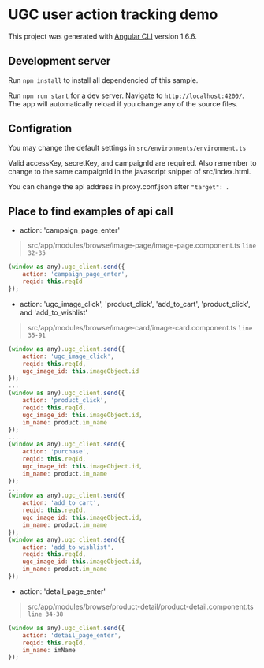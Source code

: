 # UGC user action tracking demo

This project was generated with [Angular CLI](https://github.com/angular/angular-cli) version 1.6.6.

## Development server
Run `npm install` to install all dependencied of this sample.

Run `npm run start` for a dev server. Navigate to `http://localhost:4200/`. The app will automatically reload if you change any of the source files.

## Configration
You may change the default settings in
`src/environments/environment.ts`

Valid accessKey, secretKey, and campaignId are required.
Also remember to change to the same campaignId in the javascript snippet of src/index.html.

You can change the api address in proxy.conf.json after `"target": `.

## Place to find examples of api call
* action: 'campaign_page_enter'
> src/app/modules/browse/image-page/image-page.component.ts `line 32-35`
```javascript
(window as any).ugc_client.send({
    action: 'campaign_page_enter',
    reqid: this.reqId
});
```

* action: 'ugc_image_click', 'product_click', 'add_to_cart', 'product_click', and 'add_to_wishlist'
> src/app/modules/browse/image-card/image-card.component.ts `line 35-91`
```javascript
(window as any).ugc_client.send({
    action: 'ugc_image_click',
    reqid: this.reqId,
    ugc_image_id: this.imageObject.id
});
...
(window as any).ugc_client.send({
    action: 'product_click',
    reqid: this.reqId,
    ugc_image_id: this.imageObject.id,
    im_name: product.im_name
});
...
(window as any).ugc_client.send({
    action: 'purchase',
    reqid: this.reqId,
    ugc_image_id: this.imageObject.id,
    im_name: product.im_name
});
...
(window as any).ugc_client.send({
    action: 'add_to_cart',
    reqid: this.reqId,
    ugc_image_id: this.imageObject.id,
    im_name: product.im_name
});
(window as any).ugc_client.send({
    action: 'add_to_wishlist',
    reqid: this.reqId,
    ugc_image_id: this.imageObject.id,
    im_name: product.im_name
});
```

* action: 'detail_page_enter'
> src/app/modules/browse/product-detail/product-detail.component.ts `line 34-38`

```javascript
(window as any).ugc_client.send({
    action: 'detail_page_enter',
    reqid: this.reqId,
    im_name: imName
});
```
